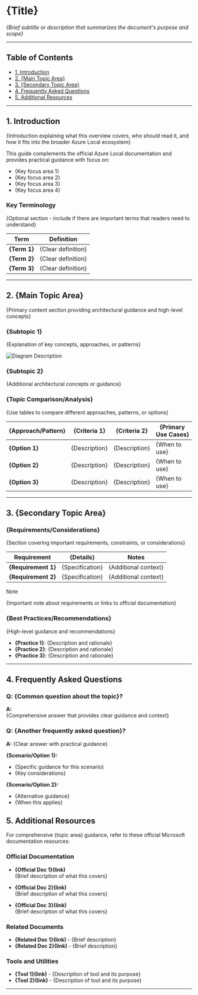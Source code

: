 <!--
Overview Template
- Overview documents give architectural guidance and conceptual understanding
- Replace all {placeholders} with relevant content
- This template provides a suggested structure - adapt it to make sense for your specific content
    - The goal is clarity and usability for the reader

Styling
- Images should be placed in the `./images` folder and referenced
- Any code block or JSON should be wrapped in triple backticks (```) with language identifier
- References to Azure Local public documentation should always direct to the latest version
- Use tables for comparisons and specifications
- Use diagrams and visuals to illustrate concepts

You can use this regex to find placeholders that need to be replaced (search by Regex in your editor): \{([^}]+)\}
-->

# {Title}

_{Brief subtitle or description that summarizes the document's purpose and scope}_

---

## Table of Contents

- [1. Introduction](#1-introduction)
- [2. {Main Topic Area}](#2-main-topic-area)
- [3. {Secondary Topic Area}](#3-secondary-topic-area)
- [4. Frequently Asked Questions](#4-frequently-asked-questions)
- [5. Additional Resources](#5-additional-resources)

---

## 1. Introduction

{Introduction explaining what this overview covers, who should read it, and how it fits into the broader Azure Local ecosystem}

This guide complements the official Azure Local documentation and provides practical guidance with focus on:

- {Key focus area 1}
- {Key focus area 2}
- {Key focus area 3}
- {Key focus area 4}

### Key Terminology

{Optional section - include if there are important terms that readers need to understand}

| Term         | Definition         |
| ------------ | ------------------ |
| **{Term 1}** | {Clear definition} |
| **{Term 2}** | {Clear definition} |
| **{Term 3}** | {Clear definition} |

---

## 2. {Main Topic Area}

{Primary content section providing architectural guidance and high-level concepts}

### {Subtopic 1}

{Explanation of key concepts, approaches, or patterns}

![Diagram Description](images/{diagram-filename}.png)

### {Subtopic 2}

{Additional architectural concepts or guidance}

### {Topic Comparison/Analysis}

{Use tables to compare different approaches, patterns, or options}

| {Approach/Pattern} | {Criteria 1}  | {Criteria 2}  | {Primary Use Cases} |
| ------------------ | ------------- | ------------- | ------------------- |
| **{Option 1}**     | {Description} | {Description} | {When to use}       |
| **{Option 2}**     | {Description} | {Description} | {When to use}       |
| **{Option 3}**     | {Description} | {Description} | {When to use}       |

---

## 3. {Secondary Topic Area}

### {Requirements/Considerations}

{Section covering important requirements, constraints, or considerations}

| Requirement         | {Details}       | Notes                |
| ------------------- | --------------- | -------------------- |
| **{Requirement 1}** | {Specification} | {Additional context} |
| **{Requirement 2}** | {Specification} | {Additional context} |

> [!NOTE]
> {Important note about requirements or links to official documentation}

### {Best Practices/Recommendations}

{High-level guidance and recommendations}

- **{Practice 1}**: {Description and rationale}
- **{Practice 2}**: {Description and rationale}
- **{Practice 3}**: {Description and rationale}

---

## 4. Frequently Asked Questions

### Q: {Common question about the topic}?

**A:**  
{Comprehensive answer that provides clear guidance and context}

### Q: {Another frequently asked question}?

**A:**
{Clear answer with practical guidance}

**{Scenario/Option 1}:**

- {Specific guidance for this scenario}
- {Key considerations}

**{Scenario/Option 2}:**

- {Alternative guidance}
- {When this applies}

## 5. Additional Resources

For comprehensive {topic area} guidance, refer to these official Microsoft documentation resources:

### Official Documentation

- **{Official Doc 1}(link)**  
  {Brief description of what this covers}

- **{Official Doc 2}(link)**  
  {Brief description of what this covers}

- **{Official Doc 3}(link)**  
  {Brief description of what this covers}

### Related Documents

- **{Related Doc 1}(link)** - {Brief description}
- **{Related Doc 2}(link)** - {Brief description}

### Tools and Utilities

- **{Tool 1}(link)** - {Description of tool and its purpose}
- **{Tool 2}(link)** - {Description of tool and its purpose}

---
